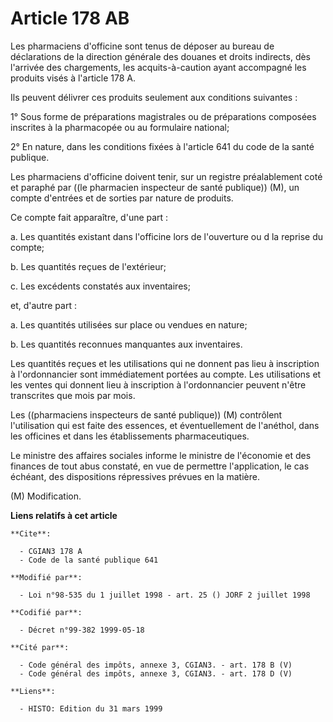 # Article 178 AB

Les pharmaciens d'officine sont tenus de déposer au bureau de déclarations de la direction générale des douanes et droits
indirects, dès l'arrivée des chargements, les acquits-à-caution ayant accompagné les produits visés à l'article 178 A. 

Ils peuvent délivrer ces produits seulement aux conditions suivantes :

1° Sous forme de préparations magistrales ou de préparations composées inscrites à la pharmacopée ou au formulaire national; 

2° En nature, dans les conditions fixées à l'article 641 du code de la santé publique. 

Les pharmaciens d'officine doivent tenir, sur un registre préalablement coté et paraphé par ((le pharmacien inspecteur de
santé publique)) (M), un compte d'entrées et de sorties par nature de produits. 

Ce compte fait apparaître, d'une part :

a. Les quantités existant dans l'officine lors de l'ouverture ou d la reprise du compte; 

b. Les quantités reçues de l'extérieur; 

c. Les excédents constatés aux inventaires; 

et, d'autre part :

a. Les quantités utilisées sur place ou vendues en nature; 

b. Les quantités reconnues manquantes aux inventaires. 

Les quantités reçues et les utilisations qui ne donnent pas lieu à inscription à l'ordonnancier sont immédiatement portées au
compte. Les utilisations et les ventes qui donnent lieu à inscription à l'ordonnancier peuvent n'être transcrites que mois
par mois. 

Les ((pharmaciens inspecteurs de santé publique)) (M) contrôlent l'utilisation qui est faite des essences, et éventuellement
de l'anéthol, dans les officines et dans les établissements pharmaceutiques. 

Le ministre des affaires sociales informe le ministre de l'économie et des finances de tout abus constaté, en vue de
permettre l'application, le cas échéant, des dispositions répressives prévues en la matière.

(M) Modification.

**Liens relatifs à cet article**

	**Cite**:

	  - CGIAN3 178 A
	  - Code de la santé publique 641

	**Modifié par**:

	  - Loi n°98-535 du 1 juillet 1998 - art. 25 () JORF 2 juillet 1998

	**Codifié par**:

	  - Décret n°99-382 1999-05-18

	**Cité par**:

	  - Code général des impôts, annexe 3, CGIAN3. - art. 178 B (V)
	  - Code général des impôts, annexe 3, CGIAN3. - art. 178 D (V)

	**Liens**:

	  - HISTO: Edition du 31 mars 1999
